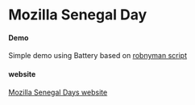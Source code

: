 Mozilla Senegal Day 
===================

#### Demo ####

Simple demo using Battery based on [robnyman script](https://github.com/robnyman/robnyman.github.com/tree/master/battery/js)

#### website  ####

[Mozilla Senegal Days website](http://mozsnday.mozilla-senegal.org)



